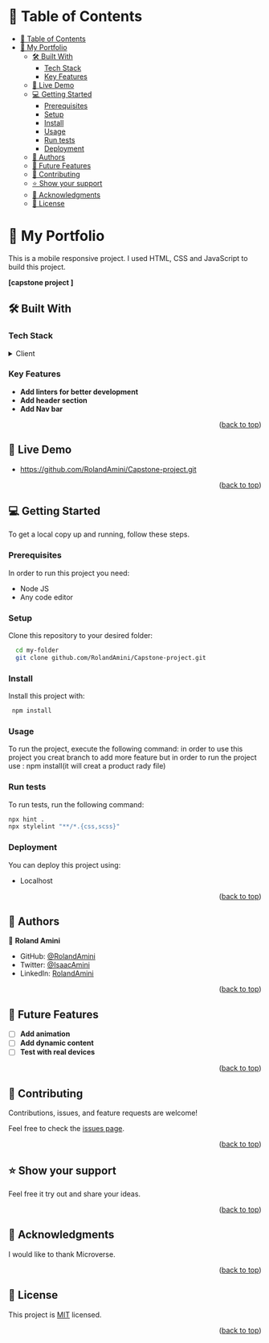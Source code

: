 <a name="readme-top"></a>
<!-- TABLE OF CONTENTS -->

# 📗 Table of Contents

- [📗 Table of Contents](#-table-of-contents)
- [📖 My Portfolio ](#-my-portfolio-)
  - [🛠 Built With ](#-built-with-)
    - [Tech Stack ](#tech-stack-)
    - [Key Features ](#key-features-)
  - [🚀 Live Demo ](#-live-demo-)
  - [💻 Getting Started ](#-getting-started-)
    - [Prerequisites](#prerequisites)
    - [Setup](#setup)
    - [Install](#install)
    - [Usage](#usage)
    - [Run tests](#run-tests)
    - [Deployment](#deployment)
  - [👥 Authors ](#-authors-)
  - [🔭 Future Features ](#-future-features-)
  - [🤝 Contributing ](#-contributing-)
  - [⭐️ Show your support ](#️-show-your-support-)
  - [🙏 Acknowledgments ](#-acknowledgments-)
  - [📝 License ](#-license-)

<!-- PROJECT DESCRIPTION -->

# 📖 My Portfolio <a name="about-project"></a>

This is a mobile responsive project. I used HTML, CSS and JavaScript to build this project.

**[capstone project ]** 

## 🛠 Built With <a name="built-with"></a>

### Tech Stack <a name="tech-stack"></a>

<details>
  <summary>Client</summary>
  <ul>
    <li>HTML</li>
    <li>CSS</li>
    <li>javascript</li>
  </ul>
</details>

<!-- Features -->

### Key Features <a name="key-features"></a>


- **Add linters for better development**
- **Add header section**
- **Add Nav bar**

<p align="right">(<a href="#readme-top">back to top</a>)</p>

<!-- LIVE DEMO -->

## 🚀 Live Demo <a name="live-demo"></a>

- https://github.com/RolandAmini/Capstone-project.git

<p align="right">(<a href="#readme-top">back to top</a>)</p>

<!-- GETTING STARTED -->

## 💻 Getting Started <a name="getting-started"></a>

To get a local copy up and running, follow these steps.

### Prerequisites

In order to run this project you need:

- Node JS
- Any code editor

### Setup

Clone this repository to your desired folder:


```sh
  cd my-folder
  git clone github.com/RolandAmini/Capstone-project.git
```


### Install

Install this project with:
```sh
 npm install
```

### Usage

To run the project, execute the following command:
in order to use this project you creat branch to add more feature
but in order to run the project use : npm install(it will creat a product rady file)

### Run tests

To run tests, run the following command:
```sh
npx hint .
npx stylelint "**/*.{css,scss}"
```
  

### Deployment

You can deploy this project using:
- Localhost

<p align="right">(<a href="#readme-top">back to top</a>)</p>

<!-- AUTHORS -->

## 👥 Authors <a name="authors"></a>

👤 **Roland Amini**

- GitHub: [@RolandAmini](https://github.com/RolandAmini)
- Twitter: [@IsaacAmini](https://twitter.com/Isaac_roland02)
- LinkedIn: [RolandAmini](https://www.linkedin.com/in/roland-amini-b72957227/)

<p align="right">(<a href="#readme-top">back to top</a>)</p>

<!-- FUTURE FEATURES -->

## 🔭 Future Features <a name="future-features"></a>


- [ ] **Add animation**
- [ ] **Add dynamic content**
- [ ] **Test with real devices**

<p align="right">(<a href="#readme-top">back to top</a>)</p>

<!-- CONTRIBUTING -->

## 🤝 Contributing <a name="contributing"></a>

Contributions, issues, and feature requests are welcome!

Feel free to check the [issues page](../../issues/).

<p align="right">(<a href="#readme-top">back to top</a>)</p>

<!-- SUPPORT -->

## ⭐️ Show your support <a name="support"></a>

Feel free it try out and share your ideas.

<p align="right">(<a href="#readme-top">back to top</a>)</p>

<!-- ACKNOWLEDGEMENTS -->

## 🙏 Acknowledgments <a name="acknowledgements"></a>

I would like to thank Microverse.

<p align="right">(<a href="#readme-top">back to top</a>)</p>


<!-- LICENSE -->

## 📝 License <a name="license"></a>

This project is [MIT](./LICENSE) licensed.

<p align="right">(<a href="#readme-top">back to top</a>)</p>
